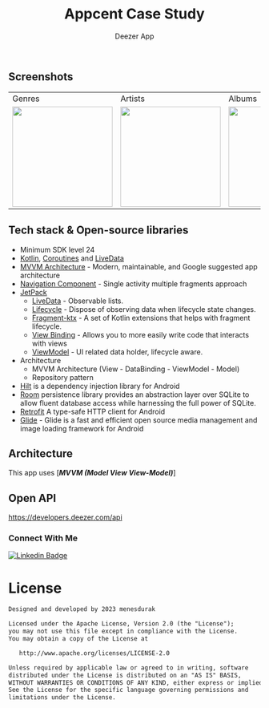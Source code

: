 <h1 align="center">Appcent Case Study</h1>
<p align="center">  
Deezer App
  </p>
</br>

## Screenshots
<table>
    <tr>
    <td>Genres</td>
    <td>Artists</td>
    <td>Albums</td>
    <td>Tracks</td>
    <td>Favorites</td>
    <td>Demo</td>
   </tr> 
  <tr>
    <td><img src="https://github.com/menesdurak/Apptern_Case_Study/assets/76568329/d60513af-4edc-4f99-bd42-f507789932c8" width="200px"></td>
    <td><img src="https://github.com/menesdurak/Apptern_Case_Study/assets/76568329/9e8fa2c2-e58c-43dc-80c0-755bf9a1e978" width="200px"></td>
    <td><img src="https://github.com/menesdurak/Apptern_Case_Study/assets/76568329/58b15da3-0931-4858-aa7a-2861a877619f" width="200px"></td>
    <td><img src="https://github.com/menesdurak/Apptern_Case_Study/assets/76568329/5c8405ac-2386-4358-9201-f2506799a145" width="200px"></td>
    <td><img src="https://github.com/menesdurak/Apptern_Case_Study/assets/76568329/9fc9a9e8-d744-4928-8374-6d170bdc76fa" width="200px"></td>
    <td><img src="https://github.com/menesdurak/Apptern_Case_Study/assets/76568329/bd38d5fa-004c-4fff-8a02-c86e59fea1e6" width="200px"></td>
   </tr>  
  </tr>
</table>


## Tech stack & Open-source libraries

- Minimum SDK level 24
- [Kotlin](https://kotlinlang.org/), [Coroutines](https://github.com/Kotlin/kotlinx.coroutines) and [LiveData](https://developer.android.com/topic/libraries/architecture/livedata)
- [MVVM Architecture](https://developer.android.com/jetpack/guide) - Modern, maintainable, and Google suggested app architecture
- [Navigation Component](https://developer.android.com/guide/navigation) - Single activity multiple fragments approach
- [JetPack](https://developer.android.com/jetpack)
    - [LiveData](https://developer.android.com/topic/libraries/architecture/livedata) - Observable lists.
    - [Lifecycle](https://developer.android.com/topic/libraries/architecture/lifecycle) - Dispose of observing data when lifecycle state changes.
    - [Fragment-ktx](https://developer.android.com/kotlin/ktx#fragment) - A set of Kotlin extensions that helps with fragment lifecycle.
    - [View Binding](https://developer.android.com/topic/libraries/view-binding) - Allows you to more easily write code that interacts with views
    - [ViewModel](https://developer.android.com/topic/libraries/architecture/viewmodel) - UI related data holder, lifecycle aware.
- Architecture
  - MVVM Architecture (View - DataBinding - ViewModel - Model)
  - Repository pattern
- [Hilt](https://developer.android.com/training/dependency-injection/hilt-android) is a dependency injection library for Android
- [Room](https://developer.android.com/training/data-storage/room) persistence library provides an abstraction layer over SQLite to allow fluent database access while harnessing the full power of SQLite. 
- [Retrofit](https://square.github.io/retrofit/) A type-safe HTTP client for Android
- [Glide](https://github.com/bumptech/glide) - Glide is a fast and efficient open source media management and image loading framework for Android
    
    
## Architecture

This app uses [***MVVM (Model View View-Model)***]

## Open API
https://developers.deezer.com/api

### Connect With Me

[![Linkedin Badge](https://img.shields.io/badge/-Linkedin-2986CC?style=quare&labelColor=2986CC&logo=Linkedin&logoColor=white&link=link)](https://www.linkedin.com/in/menesdurak/) 


# License
```xml
Designed and developed by 2023 menesdurak

Licensed under the Apache License, Version 2.0 (the "License");
you may not use this file except in compliance with the License.
You may obtain a copy of the License at

   http://www.apache.org/licenses/LICENSE-2.0

Unless required by applicable law or agreed to in writing, software
distributed under the License is distributed on an "AS IS" BASIS,
WITHOUT WARRANTIES OR CONDITIONS OF ANY KIND, either express or implied.
See the License for the specific language governing permissions and
limitations under the License.
```
